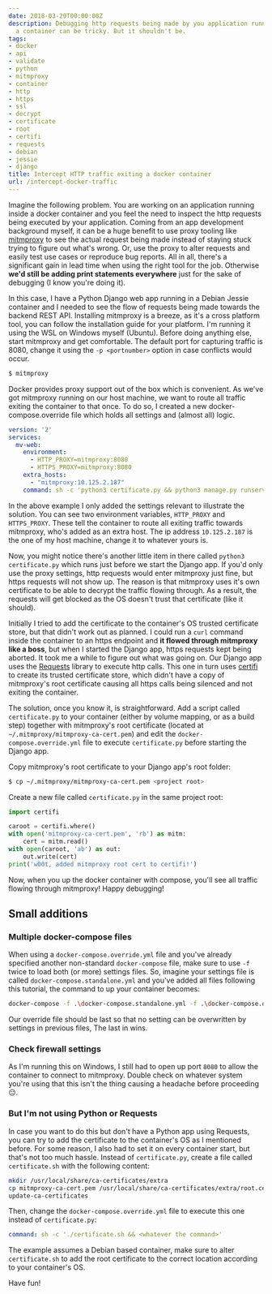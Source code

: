 ```yaml
---
date: 2018-03-29T00:00:00Z
description: Debugging http requests being made by you application running inside
  a container can be tricky. But it shouldn't be.
tags:
- docker
- api
- validate
- python
- mitmproxy
- container
- http
- https
- ssl
- decrypt
- certificate
- root
- certifi
- requests
- debian
- jessie
- django
title: Intercept HTTP traffic exiting a docker container
url: /intercept-docker-traffic
---
```


Imagine the following problem. You are working on an application running inside a docker container and you feel the need to inspect the http requests being executed by your application. Coming from an app development background myself, it can be a huge benefit to use proxy tooling like <a href="https://mitmproxy.org/" target="_blank">mitmproxy</a> to see the actual request being made instead of staying stuck trying to figure out what's wrong. Or, use the proxy to alter requests and easily test use cases or reproduce bug reports. All in all, there's a significant gain in lead time when using the right tool for the job. Otherwise **we'd still be adding print statements everywhere** just for the sake of debugging (I know you're doing it).

In this case, I have a Python Django web app running in a Debian Jessie container and I needed to see the flow of requests being made towards the backend REST API. Installing mitmproxy is a breeze, as it's a cross platform tool, you can follow the installation guide for your platform. I'm running it using the WSL on Windows myself (Ubuntu). Before doing anything else, start mitmproxy and get comfortable. The default port for capturing traffic is 8080, change it using the `-p <portnumber>` option in case conflicts would occur.

```bash
$ mitmproxy
```

Docker provides proxy support out of the box which is convenient.
As we've got mitmproxy running on our host machine, we want to route all traffic exiting the container to that once. To do so, I created a new docker-compose.override file which holds all settings and (almost all) logic.

```YAML
version: '2'
services:
  mv-web:
    environment:
      - HTTP_PROXY=mitmproxy:8080
      - HTTPS_PROXY=mitmproxy:8080
    extra_hosts:
      - "mitmproxy:10.125.2.187"
    command: sh -c 'python3 certificate.py && python3 manage.py runserver 0.0.0.0:8020'
```

In the above example I only added the settings relevant to illustrate the solution. You can see two environment variables, `HTTP_PROXY` and `HTTPS_PROXY`. These tell the container to route all exiting traffic towards mitmproxy, who's added as an extra host. The ip address `10.125.2.187` is the one of my host machine, change it to whatever yours is.

Now, you might notice there's another little item in there called `python3 certificate.py` which runs just before we start the Django app. If you'd only use the proxy settings, http requests would enter mitmproxy just fine, but https requests will not show up. The reason is that mitmproxy uses it's own certificate to be able to decrypt the traffic flowing through. As a result, the requests will get blocked as the OS doesn't trust that certificate (like it should).

Initially I tried to add the certificate to the container's OS trusted certificate store, but that didn't work out as planned. I could run a `curl` command inside the container to an https endpoint and **it flowed through mitmproxy like a boss**, but when I started the Django app, https requests kept being aborted. It took me a while to figure out what was going on. Our Django app uses the <a href="http://docs.python-requests.org/en/master/" target="_blank">Requests</a> library to execute http calls. This one in turn uses <a href="https://github.com/certifi/python-certifi">certifi</a> to create its trusted certificate store, which didn't have a copy of mitmproxy's root certificate causing all https calls being silenced and not exiting the container.

The solution, once you know it, is straightforward. Add a script called `certificate.py` to your container (either by volume mapping, or as a build step) together with mitmproxy's root certificate (located at `~/.mitmproxy/mitmproxy-ca-cert.pem`) and edit the `docker-compose.override.yml` file to execute `certificate.py` before starting the Django app.

Copy mitmproxy's root certificate to your Django app's root folder:

```bash
$ cp ~/.mitmproxy/mitmproxy-ca-cert.pem <project root>
```

Create a new file called `certificate.py` in the same project root:

```python
import certifi

caroot = certifi.where()
with open('mitmproxy-ca-cert.pem', 'rb') as mitm:
    cert = mitm.read()
with open(caroot, 'ab') as out:
    out.write(cert)
print('w00t, added mitmproxy root cert to certifi!')
```

Now, when you up the docker container with compose, you'll see all traffic flowing through mitmproxy! Happy debugging!

## Small additions

### Multiple docker-compose files

When using a `docker-compose.override.yml` file and you've already specified another non-standard `docker-compose` file, make sure to use `-f` twice to load both (or more) settings files. So, imagine your settings file is called `docker-compose.standalone.yml` and you've added all files following this tutorial, the command to up your container becomes:

```bash
docker-compose -f .\docker-compose.standalone.yml -f .\docker-compose.override.yml up
```

Our override file should be last so that no setting can be overwritten by settings in previous files, The last in wins.

### Check firewall settings

As I'm running this on Windows, I still had to open up port `8080` to allow the container to connect to mitmproxy. Double check on whatever system you're using that this isn't the thing causing a headache before proceeding 😑.

### But I'm not using Python or Requests

In case you want to do this but don't have a Python app using Requests, you can try to add the certificate to the container's OS as I mentioned before. For some reason, I also had to set it on every container start, but that's not too much hassle. Instead of `certificate.py`, create a file called `certificate.sh` with the following content:

```bash
mkdir /usr/local/share/ca-certificates/extra
cp mitmproxy-ca-cert.pem /usr/local/share/ca-certificates/extra/root.cert.crt
update-ca-certificates
```

Then, change the `docker-compose.override.yml` file to execute this one instead of `certificate.py`:

```YAML
command: sh -c './certificate.sh && <whatever the command>'
```

The example assumes a Debian based container, make sure to alter `certificate.sh` to add the root certificate to the correct location according to your container's OS.

Have fun!